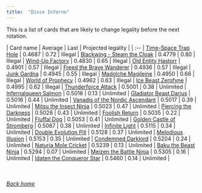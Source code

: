 ```yaml
---
title:  "Disco Inferno"
---
```


This is a list of cards that are likely to change legality before the next rotation.

| Card name | Average | Last | Projected legality |
| :-- |
[Time-Space Trap Hole](https://db.ygoprodeck.com/card/?search=Time-Space%20Trap%20Hole) | 0.4687 | 0.72 | Illegal |
[Blackwing - Steam the Cloak](https://db.ygoprodeck.com/card/?search=Blackwing%20-%20Steam%20the%20Cloak) | 0.4779 | 0.80 | Illegal |
[Wind-Up Factory](https://db.ygoprodeck.com/card/?search=Wind-Up%20Factory) | 0.4830 | 0.65 | Illegal |
[Old Entity Hastorr](https://db.ygoprodeck.com/card/?search=Old%20Entity%20Hastorr) | 0.4901 | 0.57 | Illegal |
[Freed the Brave Wanderer](https://db.ygoprodeck.com/card/?search=Freed%20the%20Brave%20Wanderer) | 0.4936 | 0.57 | Illegal |
[Junk Gardna](https://db.ygoprodeck.com/card/?search=Junk%20Gardna) | 0.4945 | 0.55 | Illegal |
[Madolche Magileine](https://db.ygoprodeck.com/card/?search=Madolche%20Magileine) | 0.4950 | 0.66 | Illegal |
[World of Prophecy](https://db.ygoprodeck.com/card/?search=World%20of%20Prophecy) | 0.4962 | 0.63 | Illegal |
[Ice Beast Zerofyne](https://db.ygoprodeck.com/card/?search=Ice%20Beast%20Zerofyne) | 0.4995 | 0.62 | Illegal |
[Thunderforce Attack](https://db.ygoprodeck.com/card/?search=Thunderforce%20Attack) | 0.5001 | 0.38 | Unlimited |
[Infernalqueen Salmon](https://db.ygoprodeck.com/card/?search=Infernalqueen%20Salmon) | 0.5016 | 0.13 | Unlimited |
[Gladiator Beast Darius](https://db.ygoprodeck.com/card/?search=Gladiator%20Beast%20Darius) | 0.5016 | 0.44 | Unlimited |
[Vanadis of the Nordic Ascendant](https://db.ygoprodeck.com/card/?search=Vanadis%20of%20the%20Nordic%20Ascendant) | 0.5017 | 0.39 | Unlimited |
[Mitsu the Insect Ninja](https://db.ygoprodeck.com/card/?search=Mitsu%20the%20Insect%20Ninja) | 0.5023 | 0.47 | Unlimited |
[Piercing the Darkness](https://db.ygoprodeck.com/card/?search=Piercing%20the%20Darkness) | 0.5028 | 0.43 | Unlimited |
[Foolish Return](https://db.ygoprodeck.com/card/?search=Foolish%20Return) | 0.5035 | 0.22 | Unlimited |
[Fluffal Dog](https://db.ygoprodeck.com/card/?search=Fluffal%20Dog) | 0.5053 | 0.41 | Unlimited |
[Golden Castle of Stromberg](https://db.ygoprodeck.com/card/?search=Golden%20Castle%20of%20Stromberg) | 0.5087 | 0.38 | Unlimited |
[Infinite Light](https://db.ygoprodeck.com/card/?search=Infinite%20Light) | 0.5115 | 0.34 | Unlimited |
[Double Evolution Pill](https://db.ygoprodeck.com/card/?search=Double%20Evolution%20Pill) | 0.5128 | 0.37 | Unlimited |
[Melodious Illusion](https://db.ygoprodeck.com/card/?search=Melodious%20Illusion) | 0.5153 | 0.35 | Unlimited |
[Condemned Darklord](https://db.ygoprodeck.com/card/?search=Condemned%20Darklord) | 0.5204 | 0.24 | Unlimited |
[Naturia Mole Cricket](https://db.ygoprodeck.com/card/?search=Naturia%20Mole%20Cricket) | 0.5239 | 0.13 | Unlimited |
[Baku the Beast Ninja](https://db.ygoprodeck.com/card/?search=Baku%20the%20Beast%20Ninja) | 0.5294 | 0.07 | Unlimited |
[Meizen the Battle Ninja](https://db.ygoprodeck.com/card/?search=Meizen%20the%20Battle%20Ninja) | 0.5305 | 0.16 | Unlimited |
[Idaten the Conqueror Star](https://db.ygoprodeck.com/card/?search=Idaten%20the%20Conqueror%20Star) | 0.5460 | 0.14 | Unlimited |

<br>

###### [Back home](index)